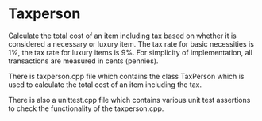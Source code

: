 # Taxperson
Calculate the total cost of an item including tax based on whether it is considered a necessary or luxury item. 
The tax rate for basic necessities is 1%, the tax rate for luxury items is 9%. For simplicity of implementation, 
all transactions are measured in cents (pennies).

There is taxperson.cpp file which contains the class TaxPerson which is used to calculate the total cost of an 
item including the tax.

There is also a unittest.cpp file which contains various unit test assertions to check the functionality of the taxperson.cpp.

